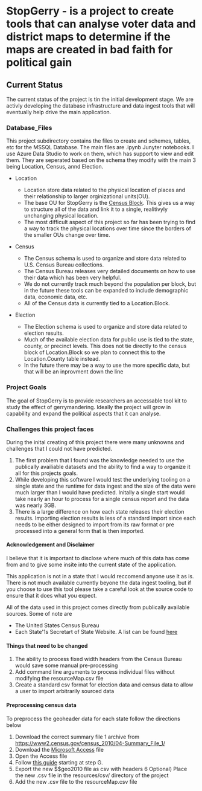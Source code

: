 # StopGerry - is a project to create tools that can analyse voter data and district maps to determine if the maps are created in bad faith for political gain

## Current Status
The current status of the project is tin the initial development stage. We are activly developing the database infrastructure and data ingest tools that will eventually help drive the main application.

### Database_Files
This project subdirectory contains the files to create and schemes, tables, etc for the MSSQL Database. The main files are .ipynb Junyter notebooks. I use Azure Data Studio to work on them, which has support to view and edit them. They are seperated based on the schema they modify with the main 3 being Location, Census, annd Election.

* Location
  * Location store data related to the physical location of places and their relationship to larger orginizational units(OU). 
  * The base OU for StopGerry is the [Census Block](https://www.census.gov/newsroom/blogs/random-samplings/2011/07/what-are-census-blocks.html). This gives us a way to structure all of the data and link it to a single, realitivyly unchanging physical location.
  * The most difficult aspect of this project so far has been trying to find a way to track the physical locations over time since the borders of the smaller OUs change over time.


* Census
  * The Census schema is used to organize and store data related to U.S. Census Bureau collections.
  * The Census Bureau releases very detailed documents on how to use their data which has been very helpful.
  * We do not currently track much beyond the population per block, but in the future these tools can be expanded to include demographic data, economic data, etc.
  * All of the Census data is currently tied to a Location.Block. 

* Election
  * The Election schema is used to organize and store data related to election results.
  * Much of the available election data for public use is tied to the state, county, or precinct levels. This does not tie directly to the census block of Location.Block so we plan to connect this to the Location.County table instead.
  * In the future there may be a way to use the more specific data, but that will be an inprovment down the line

### Project Goals

The goal of StopGerry is to provide researchers an accessable tool kit to study the effect of gerrymandering. Ideally the project will grow in capability and expand the political aspects that it can analyse. 

### Challenges this project faces

During the inital creating of this project there were many unknowns and challenges that I could not have predicted.
1) The first problem that I found was the knowledge needed to use the publically availiable datasets and the ability to find a way to organize it all for this projects goals.
2) While developing this software I would test the underlying tooling on a single state and the runtime for data ingest and the size of the data were much larger than I would have predicted. Initally a single start would take nearly an hour to process for a single census report and the data was nearly 3GB.  
3) There is a large difference on how each state releases their election results. Importing election results is less of a standard import since each needs to be either designed to import from its raw format or pre processed into a general form that is then imported.
   
#### Acknowledgement and Disclaimer
I believe that it is important to disclose where much of this data has come from and to give some insite into the current state of the application.

This application is not in a state that I would reccomend anyone use it as is. There is not much available currently beyone the data ingest tooling, but if you choose to use this tool please take a careful look at the source code to ensure that it does what you expect.

All of the data used in this project comes directly from publically available sources. Some of note are
* The United States Census Bureau
* Each State'1s Secretart of State Website. A list can be found [here](https://www.thebalancesmb.com/secretary-of-state-websites-1201005) 


#### Things that need to be changed
1) The ability to process fixed width headers from the Census Bureau would save some manual pre-processing 
2) Add command line arguments to process individual files without modifying the resourceMap.csv file
3) Create a standard csv format for election data and census data to allow a user to import arbitrarily sourced data






#### Preprocessing census data

To preprocess the geoheader data for each state follow the directions below

1) Download the correct summary file 1 archive from https://www2.census.gov/census_2010/04-Summary_File_1/
2) Download the [Microsoft Access](https://www2.census.gov/census_2010/04-Summary_File_1/SF1_Access2007.accdb) file
3) Open the Access file
4) Follow [this guide](https://www2.census.gov/census_2010/04-Summary_File_1/0HowToUseMSAccessWithSummaryFile1.pdf) starting at step G. 
5) Export the new $$geo2010 file as csv with headers
6 Optional) Place the new .csv file in the resources/csv/ directory of the project
1) Add the new .csv file to the resourceMap.csv file